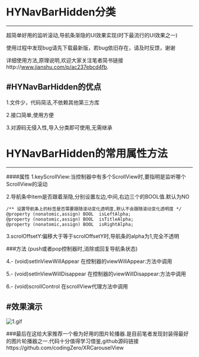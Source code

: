 # HYNavBarHidden分类
---

超简单好用的监听滚动,导航条渐隐的UI效果实现(时下最流行的UI效果之一)

使用过程中发现bug请先下载最新版，若bug依旧存在，请及时反馈，谢谢

详细使用方法,原理说明,欢迎大家关注笔者简书链接http://www.jianshu.com/p/ac237ebcd4fb.

#HYNavBarHidden的优点
---
1.文件少，代码简洁,不依赖其他第三方库

2.接口简单,使用方便

3.对源码无侵入性,导入分类即可使用,无需继承

# HYNavBarHidden的常用属性方法
---
####属性
1.keyScrollView:当控制器中有多个ScrollView时,要指明是监听哪个ScrollView的滚动

2.导航条中item是否跟着渐隐,分别设置左边,中间,右边三个的BOOL值.默认为NO	

	/** 设置导航条上的标签是否需要跟随滚动变化透明度,默认不会跟随滚动变化透明度 */
	@property (nonatomic,assign) BOOL  isLeftAlpha;
	@property (nonatomic,assign) BOOL  isTitleAlpha;
	@property (nonatomic,assign) BOOL  isRightAlpha;

3.scrolOffsetY:偏移大于等于scrolOffsetY时,导航条的alpha为1,完全不透明


###方法  (push或者pop控制器时,消除或回复导航条状态)

4.- (void)setInViewWillAppear 在控制器的viewWillAppear:方法中调用

5.- (void)setInViewWillDisappear 在控制器的viewWillDisappear:方法中调用
 
6.- (void)scrollControl 在scrollView代理方法中调用

#效果演示
---
![1.gif](http://upload-images.jianshu.io/upload_images/1338042-b49f8c85cef44460.gif?imageMogr2/auto-orient/strip)

###最后在这给大家推荐一个极为好用的图片轮播器.是目前笔者发现封装得最好的图片轮播器之一.代码十分值得学习借鉴,github源码链接https://github.com/codingZero/XRCarouselView



